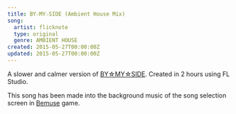 ```yaml
---
title: BY☆MY☆SIDE (Ambient House Mix)
song:
  artist: flicknote
  type: original
  genre: AMBIENT HOUSE
created: 2015-05-27T00:00:00Z
updated: 2015-05-27T00:00:00Z
---
```


A slower and calmer version of [BY☆MY☆SIDE](./by-my-side.md). Created in 2 hours using FL Studio.

<template>
  <SoundCloud id="207325787" />
</template>

This song has been made into the background music of the song selection screen in [Bemuse](./bemuse.md) game.
